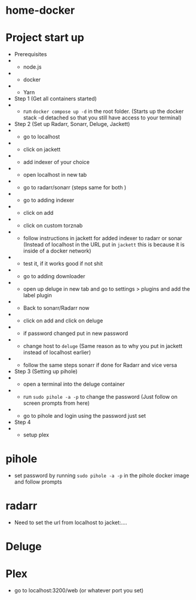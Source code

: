 # home-docker

# Project start up

- Prerequisites
- - node.js
- - docker
- - Yarn
- Step 1 (Get all containers started)
- - run `docker compose up -d` in the root folder. (Starts up the docker stack -d detached so that you still have access to your terminal)
- Step 2 (Set up Radarr, Sonarr, Deluge, Jackett)
- - go to localhost
- - click on jackett
- - add indexer of your choice
- - open localhost in new tab
- - go to radarr/sonarr (steps same for both )
- - go to adding indexer
- - click on add
- - click on custom torznab
- - follow instructions in jackett for added indexer to radarr or sonar (Instead of localhost in the URL put in `jackett` this is because it is inside of a docker network)
- - test it, if it works good if not shit
- - go to adding downloader
- - open up deluge in new tab and go to settings > plugins and add the label plugin
- - Back to sonarr/Radarr now
- - click on add and click on deluge
- - if password changed put in new password
- - change host to `deluge` (Same reason as to why you put in jackett instead of localhost earlier)
- - follow the same steps sonarr if done for Radarr and vice versa
- Step 3 (Setting up pihole)
- - open a terminal into the deluge container
- - run `sudo pihole -a -p` to change the password (Just follow on screen prompts from here)
- - go to pihole and login using the password just set
- Step 4
- - setup plex

# pihole

- set password by running `sudo pihole -a -p` in the pihole docker image and follow prompts

# radarr

- Need to set the url from localhost to jacket:....

# Deluge

# Plex

- go to localhost:3200/web (or whatever port you set)

